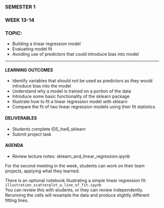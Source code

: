 ### SEMESTER 1
### WEEK 13-14
### TOPIC: 
- Building a linear regression model
- Evaluating model fit
- Avoiding use of predictors that could introduce bias into model

---  

#### LEARNING OUTCOMES
- Identify variables that should not be used as predictors as they would introduce bias into the model
- Understand why a model is trained on a portion of the data
- Introduce some basic functionality of the sklearn package
- Illustrate how to fit a linear regression model with sklearn
- Compare the fit of two linear regression models using their fit statistics

#### DELIVERABLES
- Students complete IDS_hw6_sklearn
- Submit project task

#### AGENDA
- Review lecture notes: sklearn_and_linear_regression.ipynb

For the second meeting in the week, students can work on their team projects, applying what they learned.

There is an optional notebook illustrating a simple linear regression fit: `illustration_scatterplot_w_line_of_fit.ipynb`    
You can review this with students, or they can review independently. Rerunning the cells will resample the data and produce slightly different fitting lines.